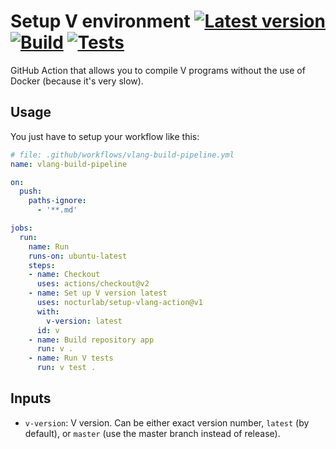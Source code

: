 # Setup V environment [![Latest version][githubBadge]](https://github.com/nocturlab/setup-vlang-action/releases/) [![Build][Build]](https://github.com/nocturlab/setup-vlang-action/actions?query=workflow%3ABuild) [![Tests][Tests]](https://github.com/nocturlab/setup-vlang-action/actions?query=workflow%3ATests)

GitHub Action that allows you to compile V programs without the use of Docker (because it's very slow).

[githubBadge]: https://img.shields.io/github/v/release/nocturlab/setup-vlang-action
[Build]: https://github.com/nocturlab/setup-vlang-action/workflows/Build/badge.svg 
[Tests]: https://github.com/nocturlab/setup-vlang-action/workflows/Tests/badge.svg

## Usage
You just have to setup your workflow like this:

```yml
# file: .github/workflows/vlang-build-pipeline.yml
name: vlang-build-pipeline

on:
  push:
    paths-ignore:
      - '**.md'

jobs:
  run:
    name: Run
    runs-on: ubuntu-latest
    steps:
    - name: Checkout
      uses: actions/checkout@v2
    - name: Set up V version latest
      uses: nocturlab/setup-vlang-action@v1
      with:
        v-version: latest
      id: v
    - name: Build repository app
      run: v .
    - name: Run V tests
      run: v test .
```

## Inputs

- `v-version`: V version. Can be either exact version number, `latest` (by default), or `master` (use the master branch instead of release).
